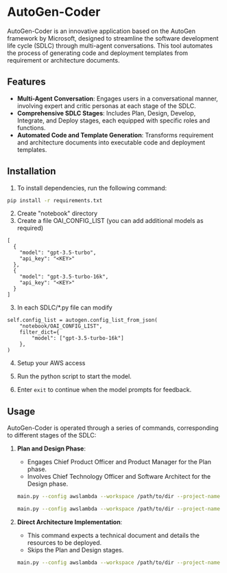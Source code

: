 
# AutoGen-Coder

AutoGen-Coder is an innovative application based on the AutoGen framework by Microsoft, designed to streamline the software development life cycle (SDLC) through multi-agent conversations. This tool automates the process of generating code and deployment templates from requirement or architecture documents.

## Features

- **Multi-Agent Conversation**: Engages users in a conversational manner, involving expert and critic personas at each stage of the SDLC.
- **Comprehensive SDLC Stages**: Includes Plan, Design, Develop, Integrate, and Deploy stages, each equipped with specific roles and functions.
- **Automated Code and Template Generation**: Transforms requirement and architecture documents into executable code and deployment templates.

## Installation

1. To install dependencies, run the following command:

```bash
pip install -r requirements.txt
```

2. Create "notebook" directory
3. Create a file OAI_CONFIG_LIST (you can add additional models as required)
```
[
  {
    "model": "gpt-3.5-turbo",
    "api_key": "<KEY>"
  },
  {
    "model": "gpt-3.5-turbo-16k",
    "api_key": "<KEY>"
  }
]
```
3. In each SDLC/*.py file can modify 

```
self.config_list = autogen.config_list_from_json(
    "notebook/OAI_CONFIG_LIST",
    filter_dict={
        "model": ["gpt-3.5-turbo-16k"]
    },
)
```
4. Setup your AWS access

5. Run the python script to start the model.

6. Enter `exit` to continue when the model prompts for feedback.

## Usage

AutoGen-Coder is operated through a series of commands, corresponding to different stages of the SDLC:

1. **Plan and Design Phase**:
   - Engages Chief Product Officer and Product Manager for the Plan phase.
   - Involves Chief Technology Officer and Software Architect for the Design phase.
   
   ```bash
   main.py --config awslambda --workspace /path/to/dir --project-name name --task "develop a simple HelloWorld API"
   ```

   ```bash
   main.py --config awslambda --workspace /path/to/dir --project-name name --requirement-doc /path/to/word.docx
   ```

2. **Direct Architecture Implementation**:
   - This command expects a technical document and details the resources to be deployed.
   - Skips the Plan and Design stages.

   ```bash
   main.py --config awslambda --workspace /path/to/dir --project-name name --architecture-doc /path/to/architecture.md
   ```

